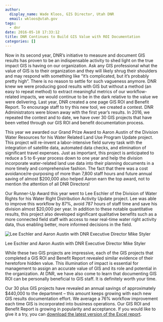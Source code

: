 ```yaml
---
author:
  display_name: Wade Kloos, GIS Director, Utah DNR
  email: wkloos@utah.gov
tags:
  - dnr
date: 2016-05-18 17:33:12
title: DNR Continues to Build GIS Value with ROI Documentation
categories: []
---
```

Now in its second year, DNR’s initiative to measure and document GIS results has proven to be an indispensable activity to shed light on the true impact GIS is having on our organization.  Ask any GIS professional what the value of GIS is to their organization and they will likely shrug their shoulders and may respond with something like “it’s complicated, but it’s probably pretty high”.  There is no reason to settle for such vagueness anymore.  DNR knew we were producing good results with GIS but without a method (an easy to repeat method) to extract meaningful metrics of our workflow-related impacts, we would continue to be in the dark relative to the value we were delivering.  Last year, DNR created a one page GIS ROI and Benefit Report.  To encourage staff to try this new tool, we created a contest.  DNR Administrators were blown away with the first year’s results.  In 2016, we repeated the contest and to date, we have over 30 GIS projects that have been vetted through our GIS ROI and benefit documentation process.

This year we awarded our Grand Prize Award to Aaron Austin of the Division Water Resources for his Water Related Land Use Program Update project.  This project will re-invent a labor-intensive field survey task with the integration of satellite data, automated data checks, and elimination of significant travel expenses.  Just as important, this project is anticipated to reduce a 5 to 6-year process down to one year and help the division incorporate water-related land use data into their planning documents in a more timely and comprehensive fashion.  The fact that there was a cost avoidance/re-purposing of more than 7,800 staff hours and future annual saving of almost $200,000 also helped Aaron earn the top award, not to mention the attention of all DNR Directors!

Our Runner-Up Award this year went to Lee Eschler of the Division of Water Rights for his Water Right Distribution Activity Update project.  Lee was able to improve this workflow by 87%, avoid 787 hours of staff time and save his division almost $20,000 per year.  In addition to these notable quantitative results, this project also developed significant qualitative benefits such as a more connected field staff with access to near real-time water right activity data, thus enabling better, more informed  decisions in the field.

<div class="caption"><img src="{{ "/images/DNRroi2016.jpg" | prepend: site.baseurl }}" alt="Lee Eschler and Aaron Austin with DNR Executive Director Mike Styler" /><p class="caption-text">Lee Eschler and Aaron Austin with DNR Executive Director Mike Styler</p></div>

While these two GIS projects are impressive, each of the GIS projects that completed a GIS ROI and Benefit Report revealed similar evidence of their heretofore hidden value.  This illumination of impact is essential for management to assign an accurate value of GIS and its role and potential in the organization.  At DNR, we have also come to learn that documenting GIS ROI can be personally beneficial to GIS staff.  It is definitely worth your time.

Our 30 plus GIS projects have revealed an annual savings of approximately $440,000 to the department – this amount keeps growing with each new GIS results documentation effort.  We average a 76% workflow improvement each time GIS is incorporated into business operations.  Our GIS ROI and Benefit Report is growing in popularity and acceptance.  If you would like to give it a try, you can [download the latest version of the Excel report](https://www.esri.com/~/media/Files/zips/news/arcuser/0316/downsizing-roi-report).
